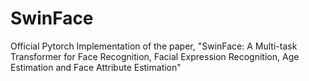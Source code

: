 # SwinFace
Official Pytorch Implementation of the paper, "SwinFace: A Multi-task Transformer for Face Recognition, Facial Expression Recognition, Age Estimation and Face Attribute Estimation"
